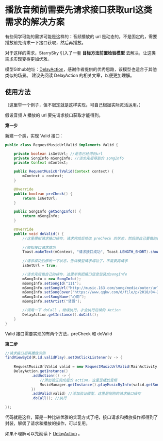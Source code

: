 # 播放音频前需要先请求接口获取url这类需求的解决方案

有些同学可能的需求可能是这样的：音频播放的 url 是动态的，不是固定的，需要播放前先请求一下接口获取，然后再播放。

对于这样的需求，StarrySky 引入了一套 **目标方法前置检验模型** 去解决，让这类需求实现变得更加优雅。

模型Github地址：[DelayAction](https://github.com/feelschaotic/DelayAction)，感谢作者提供的优秀思路，该模型也适合于其他类似的场景。
建议先阅读 DelayAction 的相关文章，以便更加理解。

## 使用方法
（这里举一个例子，但不限定就是这样实现，可自己根据实际灵活运用。）

假设音频 A 播放的 url 要先请求接口获取才能得到。

**第一步**
 
 新建一个类，实现 Valid 接口：
 
```java
public class RequestMusicUrlValid implements Valid {

    private boolean isGetUrl; //是否已经得到url
    private SongInfo mSongInfo; //请求完后得到的 songInfo
    private Context mContext;

    public RequestMusicUrlValid(Context context) {
        mContext = context;
    }

    @Override
    public boolean preCheck() {
        return isGetUrl;
    }

    public SongInfo getSongInfo() {
        return mSongInfo;
    }

    @Override
    public void doValid() {
        //这里模拟请求接口操作，请求完成后修改 preCheck 的状态，然后做自己要做的操作，做完后调用一下 doCall 方方法
        
        //模拟接口请求成功
        Toast.makeText(mContext, "请求接口成功", Toast.LENGTH_SHORT).show();
        
        //请求成功后修改一下状态，告诉模型请求成功了，不需要再请求
        isGetUrl = true; 

        //请求完后做自己的操作，这里举例把接口信息包装成songInfo
        mSongInfo = new SongInfo();
        mSongInfo.setSongId("111");
        mSongInfo.setSongUrl("http://music.163.com/song/media/outer/url?id=317151.mp3&a=我");
        mSongInfo.setSongCover("https://www.qqkw.com/d/file/p/2018/04-21/c24fd86006670f964e63cb8f9c129fc6.jpg");
        mSongInfo.setSongName("心雨");
        mSongInfo.setArtist("贤哥");

        //调用一下 doCall ，继续执行，才会执行后续的 Action 
        DelayAction.getInstance().doCall();
    }
}
```

Valid 接口需要实现的有两个方法，preCheck 和 doValid

**第二步**

````java
//请求接口后再播放示例
findViewById(R.id.validPlay).setOnClickListener(v -> {
    
    RequestMusicUrlValid valid = new RequestMusicUrlValid(MainActivity.this);
    DelayAction.getInstance()
            .addAction(() -> {
                //添加验证完成后的 action，这里是播放音频
                MusicManager.getInstance().playMusicByInfo(valid.getSongInfo());
            })
            .addValid(valid) //添加验证模型，这里是刚刚的请求接口操作
            .doCall(); //执行
    
});
````

代码就是这样，算是一种比较优雅的实现方式了吧，接口请求和播放操作都得到了封装，解偶了请求和播放的操作，可以复用。

如果不理解可以先阅读下 [DelayAction](https://github.com/feelschaotic/DelayAction) 。
